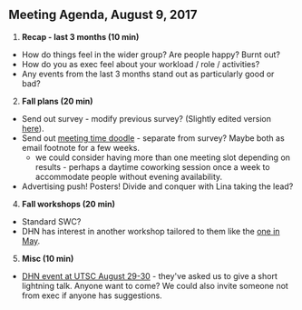 ## Meeting Agenda, August 9, 2017

1. **Recap - last 3 months (10 min)**
 * How do things feel in the wider group? Are people happy? Burnt out? 
 * How do you as exec feel about your workload / role / activities?
 * Any events from the last 3 months stand out as particularly good or bad?

2. **Fall plans (20 min)**
 * Send out survey - modify previous survey? (Slightly edited version [here](https://docs.google.com/forms/d/1JQ0tjqX2ph63FczgyNmOv6a-TKdfUWvOSAuJ8DXZzCQ/edit?usp=sharing)). 
 * Send out [meeting time doodle](https://doodle.com/poll/ccqwagxzsaqbm6nf) - separate from survey? Maybe both as email footnote for a few weeks. 
     - we could consider having more than one meeting slot depending on results - perhaps a daytime coworking session once a week to accommodate people without evening availability. 
 * Advertising push! Posters! Divide and conquer with Lina taking the lead?

4. **Fall workshops (20 min)**
 * Standard SWC?
 * DHN has interest in another workshop tailored to them like the [one in May](https://drive.google.com/drive/folders/0B6JZXa8y_013ZGVUQ2swTGxhVXc?usp=sharing).

5. **Misc (10 min)**
 * [DHN event at UTSC August 29-30](https://sites.google.com/view/utsc-dhn-event-2017/home) - they've asked us to give a short lightning talk. Anyone want to come? We could also invite someone not from exec if anyone has suggestions.

